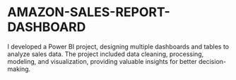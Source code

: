 # AMAZON-SALES-REPORT-DASHBOARD
I developed a Power BI project, designing multiple dashboards and tables to analyze sales data. The project included data cleaning, processing, modeling, and visualization, providing valuable insights for better decision-making.
